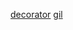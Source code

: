 [decorator](https://nedbatchelder.com/blog/202210/decorator_shortcuts.html)
[gil](https://pythonspeed.com/articles/python-gil/)
